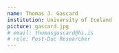 ```yaml
---
name: Thomas J. Gascard
institution: University of Iceland
picture: gascard.jpg
# email: thomasgascard@hi.is
# role: Post-Doc Researcher
---
```

